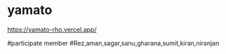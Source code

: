 # yamato
https://yamato-rho.vercel.app/

#participate member
#Rez,aman,sagar,sanu,gharana,sumit,kiran,niranjan
